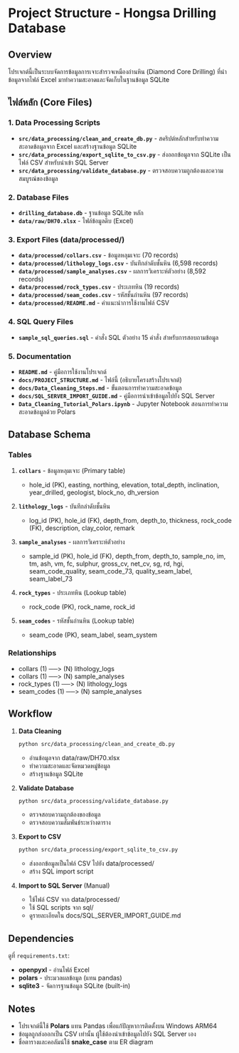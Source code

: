 # Project Structure - Hongsa Drilling Database

## Overview
โปรเจกต์นี้เป็นระบบจัดการข้อมูลการเจาะสำรวจเหมืองถ่านหิน (Diamond Core Drilling) ที่นำข้อมูลจากไฟล์ Excel มาทำความสะอาดและจัดเก็บในฐานข้อมูล SQLite

## ไฟล์หลัก (Core Files)

### 1. Data Processing Scripts
- **`src/data_processing/clean_and_create_db.py`** - สคริปต์หลักสำหรับทำความสะอาดข้อมูลจาก Excel และสร้างฐานข้อมูล SQLite
- **`src/data_processing/export_sqlite_to_csv.py`** - ส่งออกข้อมูลจาก SQLite เป็นไฟล์ CSV สำหรับนำเข้า SQL Server
- **`src/data_processing/validate_database.py`** - ตรวจสอบความถูกต้องและความสมบูรณ์ของข้อมูล

### 2. Database Files
- **`drilling_database.db`** - ฐานข้อมูล SQLite หลัก
- **`data/raw/DH70.xlsx`** - ไฟล์ข้อมูลดิบ (Excel)

### 3. Export Files (data/processed/)
- **`data/processed/collars.csv`** - ข้อมูลหลุมเจาะ (70 records)
- **`data/processed/lithology_logs.csv`** - บันทึกลำดับชั้นหิน (6,598 records)
- **`data/processed/sample_analyses.csv`** - ผลการวิเคราะห์ตัวอย่าง (8,592 records)
- **`data/processed/rock_types.csv`** - ประเภทหิน (19 records)
- **`data/processed/seam_codes.csv`** - รหัสชั้นถ่านหิน (97 records)
- **`data/processed/README.md`** - คำแนะนำการใช้งานไฟล์ CSV

### 4. SQL Query Files
- **`sample_sql_queries.sql`** - คำสั่ง SQL ตัวอย่าง 15 คำสั่ง สำหรับการสอบถามข้อมูล

### 5. Documentation
- **`README.md`** - คู่มือการใช้งานโปรเจกต์
- **`docs/PROJECT_STRUCTURE.md`** - ไฟล์นี้ (อธิบายโครงสร้างโปรเจกต์)
- **`docs/Data_Cleaning_Steps.md`** - ขั้นตอนการทำความสะอาดข้อมูล
- **`docs/SQL_SERVER_IMPORT_GUIDE.md`** - คู่มือการนำเข้าข้อมูลไปยัง SQL Server
- **`Data_Cleaning_Tutorial_Polars.ipynb`** - Jupyter Notebook สอนการทำความสะอาดข้อมูลด้วย Polars

## Database Schema

### Tables
1. **`collars`** - ข้อมูลหลุมเจาะ (Primary table)
   - hole_id (PK), easting, northing, elevation, total_depth, inclination, year_drilled, geologist, block_no, dh_version
   
2. **`lithology_logs`** - บันทึกลำดับชั้นหิน
   - log_id (PK), hole_id (FK), depth_from, depth_to, thickness, rock_code (FK), description, clay_color, remark
   
3. **`sample_analyses`** - ผลการวิเคราะห์ตัวอย่าง
   - sample_id (PK), hole_id (FK), depth_from, depth_to, sample_no, im, tm, ash, vm, fc, sulphur, gross_cv, net_cv, sg, rd, hgi, seam_code_quality, seam_code_73, quality_seam_label, seam_label_73
   
4. **`rock_types`** - ประเภทหิน (Lookup table)
   - rock_code (PK), rock_name, rock_id
   
5. **`seam_codes`** - รหัสชั้นถ่านหิน (Lookup table)
   - seam_code (PK), seam_label, seam_system

### Relationships
- collars (1) ──> (N) lithology_logs
- collars (1) ──> (N) sample_analyses
- rock_types (1) ──> (N) lithology_logs
- seam_codes (1) ──> (N) sample_analyses

## Workflow

1. **Data Cleaning**
   ```bash
   python src/data_processing/clean_and_create_db.py
   ```
   - อ่านข้อมูลจาก data/raw/DH70.xlsx
   - ทำความสะอาดและจัดหมวดหมู่ข้อมูล
   - สร้างฐานข้อมูล SQLite

2. **Validate Database**
   ```bash
   python src/data_processing/validate_database.py
   ```
   - ตรวจสอบความถูกต้องของข้อมูล
   - ตรวจสอบความสัมพันธ์ระหว่างตาราง

3. **Export to CSV**
   ```bash
   python src/data_processing/export_sqlite_to_csv.py
   ```
   - ส่งออกข้อมูลเป็นไฟล์ CSV ไปยัง data/processed/
   - สร้าง SQL import script

4. **Import to SQL Server** (Manual)
   - ใช้ไฟล์ CSV จาก data/processed/
   - ใช้ SQL scripts จาก sql/
   - ดูรายละเอียดใน docs/SQL_SERVER_IMPORT_GUIDE.md

## Dependencies

ดูที่ `requirements.txt`:
- **openpyxl** - อ่านไฟล์ Excel
- **polars** - ประมวลผลข้อมูล (แทน pandas)
- **sqlite3** - จัดการฐานข้อมูล SQLite (built-in)

## Notes

- โปรเจกต์นี้ใช้ **Polars** แทน Pandas เพื่อแก้ปัญหาการติดตั้งบน Windows ARM64
- ข้อมูลถูกส่งออกเป็น CSV เท่านั้น ผู้ใช้ต้องนำเข้าข้อมูลไปยัง SQL Server เอง
- ชื่อตารางและคอลัมน์ใช้ **snake_case** ตาม ER diagram



